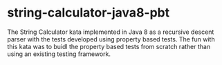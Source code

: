 # string-calculator-java8-pbt

The String Calculator kata implemented in Java 8 as a recursive descent parser with the tests developed using property based tests.  The fun with this kata was to buidl the property based tests from scratch rather than using an existing testing framework.
